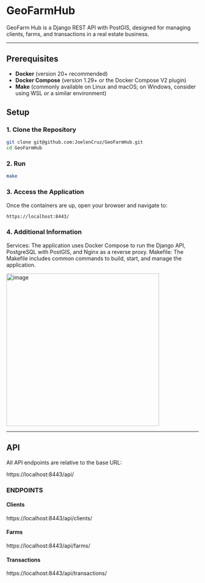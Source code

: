 # GeoFarmHub
GeoFarm Hub is a Django REST API with PostGIS, designed for managing clients, farms, and transactions in a real estate business.

------------------------------------------------------------

## Prerequisites

- **Docker** (version 20+ recommended)
- **Docker Compose** (version 1.29+ or the Docker Compose V2 plugin)
- **Make** (commonly available on Linux and macOS; on Windows, consider using WSL or a similar environment)

## Setup

### 1. Clone the Repository

```bash
git clone git@github.com:JoelenCruz/GeoFarmHub.git
cd GeoFarmHub
```

### 2. Run
```bash
make
```


###  3. Access the Application
Once the containers are up, open your browser and navigate to:
```bash
https://localhost:8443/
```

###  4. Additional Information
Services: The application uses Docker Compose to run the Django API, PostgreSQL with PostGIS, and Nginx as a reverse proxy.
Makefile: The Makefile includes common commands to build, start, and manage the application.

<img src="https://github.com/user-attachments/assets/e09c83fe-d620-4567-bfe5-35b1196fb353" alt="image" width="400" />


------------------------------------------------------------

## API

All API endpoints are relative to the base URL:

  https://localhost:8443/api/



### ENDPOINTS


#### Clients

https://localhost:8443/api/clients/
  

#### Farms

https://localhost:8443/api/farms/


#### Transactions

https://localhost:8443/api/transactions/

